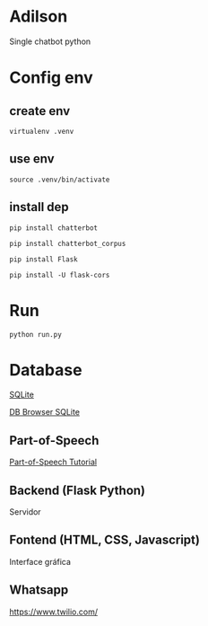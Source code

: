 # Adilson

Single chatbot python 

# Config env

## create env

    virtualenv .venv

## use env

    source .venv/bin/activate

## install dep

    pip install chatterbot

    pip install chatterbot_corpus

    pip install Flask

    pip install -U flask-cors

# Run

    python run.py

# Database

[SQLite](#)

[DB Browser SQLite](https://sqlitebrowser.org/)

## Part-of-Speech

[Part-of-Speech Tutorial](https://sites.google.com/site/partofspeechhelp/home/vb_vbp)

## Backend (Flask Python)

Servidor

## Fontend (HTML, CSS, Javascript) 

Interface gráfica

## Whatsapp 

https://www.twilio.com/